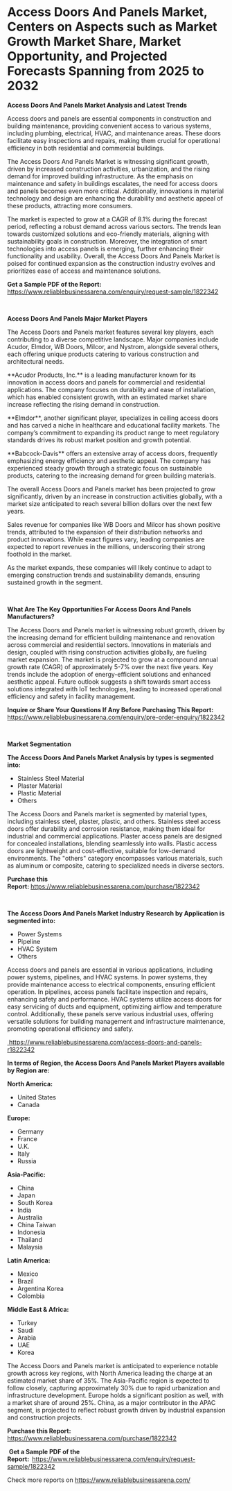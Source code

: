 <p><h1>Access Doors And Panels Market, Centers on Aspects such as Market Growth Market Share, Market Opportunity, and Projected Forecasts Spanning from 2025 to 2032</h1></p><p><strong>Access Doors And Panels Market Analysis and Latest Trends</strong></p>
<p><p>Access doors and panels are essential components in construction and building maintenance, providing convenient access to various systems, including plumbing, electrical, HVAC, and maintenance areas. These doors facilitate easy inspections and repairs, making them crucial for operational efficiency in both residential and commercial buildings.</p><p>The Access Doors And Panels Market is witnessing significant growth, driven by increased construction activities, urbanization, and the rising demand for improved building infrastructure. As the emphasis on maintenance and safety in buildings escalates, the need for access doors and panels becomes even more critical. Additionally, innovations in material technology and design are enhancing the durability and aesthetic appeal of these products, attracting more consumers.</p><p>The market is expected to grow at a CAGR of 8.1% during the forecast period, reflecting a robust demand across various sectors. The trends lean towards customized solutions and eco-friendly materials, aligning with sustainability goals in construction. Moreover, the integration of smart technologies into access panels is emerging, further enhancing their functionality and usability. Overall, the Access Doors And Panels Market is poised for continued expansion as the construction industry evolves and prioritizes ease of access and maintenance solutions.</p></p>
<p><strong>Get a Sample PDF of the Report:&nbsp;</strong> <a href="https://www.reliablebusinessarena.com/enquiry/request-sample/1822342?utm_campaign=3569&utm_medium=2&utm_source=Github&utm_content=ia&utm_term=09042025&utm_id=access-doors-and-panels">https://www.reliablebusinessarena.com/enquiry/request-sample/1822342</a></p>
<p>&nbsp;</p>
<p><strong>Access Doors And Panels Major Market Players</strong></p>
<p><p>The Access Doors and Panels market features several key players, each contributing to a diverse competitive landscape. Major companies include Acudor, Elmdor, WB Doors, Milcor, and Nystrom, alongside several others, each offering unique products catering to various construction and architectural needs.</p><p>**Acudor Products, Inc.** is a leading manufacturer known for its innovation in access doors and panels for commercial and residential applications. The company focuses on durability and ease of installation, which has enabled consistent growth, with an estimated market share increase reflecting the rising demand in construction.</p><p>**Elmdor**, another significant player, specializes in ceiling access doors and has carved a niche in healthcare and educational facility markets. The company’s commitment to expanding its product range to meet regulatory standards drives its robust market position and growth potential.</p><p>**Babcock-Davis** offers an extensive array of access doors, frequently emphasizing energy efficiency and aesthetic appeal. The company has experienced steady growth through a strategic focus on sustainable products, catering to the increasing demand for green building materials.</p><p>The overall Access Doors and Panels market has been projected to grow significantly, driven by an increase in construction activities globally, with a market size anticipated to reach several billion dollars over the next few years. </p><p>Sales revenue for companies like WB Doors and Milcor has shown positive trends, attributed to the expansion of their distribution networks and product innovations. While exact figures vary, leading companies are expected to report revenues in the millions, underscoring their strong foothold in the market.</p><p>As the market expands, these companies will likely continue to adapt to emerging construction trends and sustainability demands, ensuring sustained growth in the segment.</p></p>
<p>&nbsp;</p>
<p><strong>What Are The Key Opportunities For Access Doors And Panels Manufacturers?</strong></p>
<p><p>The Access Doors and Panels market is witnessing robust growth, driven by the increasing demand for efficient building maintenance and renovation across commercial and residential sectors. Innovations in materials and design, coupled with rising construction activities globally, are fueling market expansion. The market is projected to grow at a compound annual growth rate (CAGR) of approximately 5-7% over the next five years. Key trends include the adoption of energy-efficient solutions and enhanced aesthetic appeal. Future outlook suggests a shift towards smart access solutions integrated with IoT technologies, leading to increased operational efficiency and safety in facility management.</p></p>
<p><strong>Inquire or Share Your Questions If Any Before Purchasing This Report:</strong> <a href="https://www.reliablebusinessarena.com/enquiry/pre-order-enquiry/1822342?utm_campaign=3569&utm_medium=2&utm_source=Github&utm_content=ia&utm_term=09042025&utm_id=access-doors-and-panels">https://www.reliablebusinessarena.com/enquiry/pre-order-enquiry/1822342</a></p>
<p>&nbsp;</p>
<p><strong>Market Segmentation</strong></p>
<p><strong>The Access Doors And Panels Market Analysis by types is segmented into:</strong></p>
<p><ul><li>Stainless Steel Material</li><li>Plaster Material</li><li>Plastic Material</li><li>Others</li></ul></p>
<p><p>The Access Doors and Panels market is segmented by material types, including stainless steel, plaster, plastic, and others. Stainless steel access doors offer durability and corrosion resistance, making them ideal for industrial and commercial applications. Plaster access panels are designed for concealed installations, blending seamlessly into walls. Plastic access doors are lightweight and cost-effective, suitable for low-demand environments. The "others" category encompasses various materials, such as aluminum or composite, catering to specialized needs in diverse sectors.</p></p>
<p><strong>Purchase this Report:&nbsp;</strong><a href="https://www.reliablebusinessarena.com/purchase/1822342?utm_campaign=3569&utm_medium=2&utm_source=Github&utm_content=ia&utm_term=09042025&utm_id=access-doors-and-panels">https://www.reliablebusinessarena.com/purchase/1822342</a></p>
<p>&nbsp;</p>
<p><strong>The Access Doors And Panels Market Industry Research by Application is segmented into:</strong></p>
<p><ul><li>Power Systems</li><li>Pipeline</li><li>HVAC System</li><li>Others</li></ul></p>
<p><p>Access doors and panels are essential in various applications, including power systems, pipelines, and HVAC systems. In power systems, they provide maintenance access to electrical components, ensuring efficient operation. In pipelines, access panels facilitate inspection and repairs, enhancing safety and performance. HVAC systems utilize access doors for easy servicing of ducts and equipment, optimizing airflow and temperature control. Additionally, these panels serve various industrial uses, offering versatile solutions for building management and infrastructure maintenance, promoting operational efficiency and safety.</p></p>
<p><a href="https://www.reliablebusinessarena.com/access-doors-and-panels-r1822342?utm_campaign=3569&utm_medium=2&utm_source=Github&utm_content=ia&utm_term=09042025&utm_id=access-doors-and-panels">&nbsp;https://www.reliablebusinessarena.com/access-doors-and-panels-r1822342</a></p>
<p><strong>In terms of Region, the Access Doors And Panels Market Players available by Region are:</strong></p>
<p>
    <p> <strong> North America: </strong>
        <ul>
            <li>United States</li>
            <li>Canada</li>
        </ul>
        </p> 
    <p> <strong> Europe: </strong>
        <ul>
            <li>Germany</li>
            <li>France</li>
            <li>U.K.</li>
            <li>Italy</li>
            <li>Russia</li>
        </ul>
        </p> 
    <p> <strong> Asia-Pacific: </strong>
        <ul>
            <li>China</li>
            <li>Japan</li>
            <li>South Korea</li>
            <li>India</li>
            <li>Australia</li>
            <li>China Taiwan</li>
            <li>Indonesia</li>
            <li>Thailand</li>
            <li>Malaysia</li>
        </ul>
        </p> 
    <p> <strong> Latin America: </strong>
        <ul>
            <li>Mexico</li>
            <li>Brazil</li>
            <li>Argentina Korea</li>
            <li>Colombia</li>
        </ul>
        </p> 
    <p> <strong> Middle East & Africa: </strong>
        <ul>
            <li>Turkey</li>
            <li>Saudi</li>
            <li>Arabia</li>
            <li>UAE</li>
            <li>Korea</li>
        </ul>
    </p>
    </p>
<p><p>The Access Doors and Panels market is anticipated to experience notable growth across key regions, with North America leading the charge at an estimated market share of 35%. The Asia-Pacific region is expected to follow closely, capturing approximately 30% due to rapid urbanization and infrastructure development. Europe holds a significant position as well, with a market share of around 25%. China, as a major contributor in the APAC segment, is projected to reflect robust growth driven by industrial expansion and construction projects.</p></p>
<p><strong>Purchase this Report: </strong><a href="https://www.reliablebusinessarena.com/purchase/1822342?utm_campaign=3569&utm_medium=2&utm_source=Github&utm_content=ia&utm_term=09042025&utm_id=access-doors-and-panels">https://www.reliablebusinessarena.com/purchase/1822342</a></p>
<p>&nbsp;<strong>Get a Sample PDF of the Report:&nbsp;&nbsp;</strong><a href="https://www.reliablebusinessarena.com/enquiry/request-sample/1822342?utm_campaign=3569&utm_medium=2&utm_source=Github&utm_content=ia&utm_term=09042025&utm_id=access-doors-and-panels">https://www.reliablebusinessarena.com/enquiry/request-sample/1822342</a></p>
<p><strong></strong></p>
<p>Check more reports on <a href="https://www.reliablebusinessarena.com/?utm_campaign=3569&utm_medium=2&utm_source=Github&utm_content=ia&utm_term=09042025&utm_id=access-doors-and-panels">https://www.reliablebusinessarena.com/</a></p>